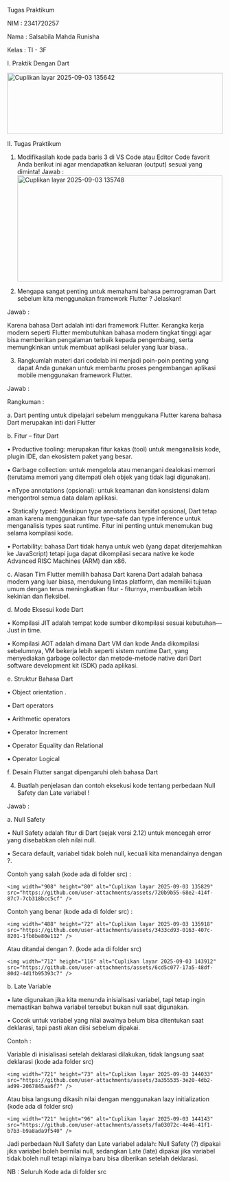 Tugas Praktikum 

NIM : 2341720257

Nama : Salsabila Mahda Runisha

Kelas : TI - 3F 

I.	Praktik Dengan Dart

<img width="502" height="142" alt="Cuplikan layar 2025-09-03 135642" src="https://github.com/user-attachments/assets/c4deb6e4-dfbf-4f3d-9da8-f93cb5721b4a" />


II.	Tugas Praktikum
1.	Modifikasilah kode pada baris 3 di VS Code atau Editor Code favorit Anda berikut ini agar mendapatkan keluaran (output) sesuai yang diminta!
Jawab : 
	<img width="477" height="247" alt="Cuplikan layar 2025-09-03 135748" src="https://github.com/user-attachments/assets/265d1b33-4fe0-44a2-a260-7977cc42c9d2" />

2.	Mengapa sangat penting untuk memahami bahasa pemrograman Dart sebelum kita menggunakan framework Flutter ? Jelaskan!

Jawab : 

Karena bahasa Dart adalah inti dari framework Flutter. Kerangka kerja modern seperti Flutter membutuhkan bahasa modern tingkat tinggi agar bisa memberikan pengalaman terbaik kepada pengembang, serta memungkinkan untuk membuat aplikasi seluler yang luar biasa.. 

3.	Rangkumlah materi dari codelab ini menjadi poin-poin penting yang dapat Anda gunakan untuk membantu proses pengembangan aplikasi mobile menggunakan framework Flutter.
   
Jawab :

Rangkuman :

a.	Dart penting untuk dipelajari sebelum menggukana Flutter karena bahasa Dart merupakan inti dari Flutter

b.	Fitur – fitur Dart

•	Productive tooling: merupakan fitur kakas (tool) untuk menganalisis kode, plugin IDE, dan ekosistem paket yang besar.

•	Garbage collection: untuk mengelola atau menangani dealokasi memori (terutama memori yang ditempati oleh objek yang tidak lagi digunakan).

•	nType annotations (opsional): untuk keamanan dan konsistensi dalam mengontrol semua data dalam aplikasi.

•	Statically typed: Meskipun type annotations bersifat opsional, Dart tetap aman karena menggunakan fitur type-safe dan type inference untuk menganalisis types saat runtime. Fitur ini penting untuk menemukan bug selama kompilasi kode.

•	Portability: bahasa Dart tidak hanya untuk web (yang dapat diterjemahkan ke JavaScript) tetapi juga dapat dikompilasi secara native ke kode Advanced RISC Machines (ARM) dan x86.

c.	Alasan Tim Flutter memilih bahasa Dart karena Dart adalah bahasa modern yang luar biasa, mendukung lintas platform, dan memiliki tujuan umum dengan terus meningkatkan fitur - fiturnya, membuatkan lebih kekinian dan fleksibel.

d.	Mode Eksesui kode Dart

•	Kompilasi JIT adalah tempat kode sumber dikompilasi sesuai kebutuhan—Just in time.

•	Kompilasi AOT adalah dimana Dart VM dan kode Anda dikompilasi sebelumnya, VM bekerja lebih seperti sistem runtime Dart, yang menyediakan garbage collector dan metode-metode native dari Dart software development kit (SDK) pada aplikasi. 

e.	Struktur Bahasa Dart

•	Object orientation . 

•	Dart operators

•	Arithmetic operators

•	Operator Increment

•	Operator Equality dan Relational

•	Operator Logical

f.	Desain Flutter sangat dipengaruhi oleh bahasa Dart


4.	Buatlah penjelasan dan contoh eksekusi kode tentang perbedaan Null Safety dan Late variabel !
   
Jawab : 

a.	Null Safety

•	Null Safety adalah fitur di Dart (sejak versi 2.12) untuk mencegah error yang disebabkan oleh nilai null.

•	Secara default, variabel tidak boleh null, kecuali kita menandainya dengan ?.

Contoh yang salah (kode ada di folder src) :

	<img width="908" height="80" alt="Cuplikan layar 2025-09-03 135829" src="https://github.com/user-attachments/assets/720b9b55-68e2-414f-87c7-7cb318bcc5cf" />

Contoh yang benar (kode ada di folder src) :

	<img width="488" height="72" alt="Cuplikan layar 2025-09-03 135918" src="https://github.com/user-attachments/assets/3433cd93-0163-407c-8201-1fb8be80e112" />
 
Atau ditandai dengan ?. (kode ada di folder src) 

	<img width="712" height="116" alt="Cuplikan layar 2025-09-03 143912" src="https://github.com/user-attachments/assets/6cd5c077-17a5-48df-80d2-4d1fb95393c7" />

b.	Late Variable

•	late digunakan jika kita menunda inisialisasi variabel, tapi tetap ingin memastikan bahwa variabel tersebut bukan null saat digunakan.

•	Cocok untuk variabel yang nilai awalnya belum bisa ditentukan saat deklarasi, tapi pasti akan diisi sebelum dipakai.

Contoh :

Variable di inisialisasi setelah deklarasi dilakukan, tidak langsung saat deklarasi (kode ada folder src) 

	<img width="721" height="73" alt="Cuplikan layar 2025-09-03 144033" src="https://github.com/user-attachments/assets/3a355535-3e20-4db2-ad99-2067845aa6f7" />

Atau bisa langsung dikasih nilai dengan menggunakan lazy initialization (kode ada di folder src)

	<img width="721" height="96" alt="Cuplikan layar 2025-09-03 144143" src="https://github.com/user-attachments/assets/fa03072c-4e46-41f1-b7b3-b9a8ada9f540" />

Jadi perbedaan Null Safety dan Late variabel adalah: Null Safety (?) dipakai jika variabel boleh bernilai null, 
sedangkan Late (late) dipakai jika variabel tidak boleh null tetapi nilainya baru bisa diberikan setelah deklarasi.

NB : Seluruh Kode ada di folder src
			
			
